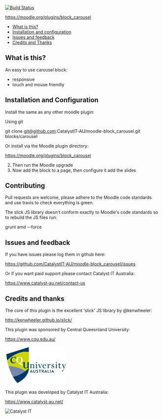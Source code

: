 [![Build Status](https://travis-ci.org/CatalystIT-AU/moodle-block_carousel.svg?branch=master)](https://travis-ci.org/CatalystIT-AU/moodle-block_carousel)

https://moodle.org/plugins/block_carousel

* [What is this?](#what-is-this)
* [Installation and configuration](#installation-and-configuration)
* [Issues and feedback](#issues-and-feedback)
* [Credits and Thanks](#credits-and-thanks)

What is this?
-------------

An easy to use carousel block:

* responsive
* touch and mouse friendly


Installation and Configuration
------------------------------

Install the same as any other moodle plugin:

Using git

 git clone git@github.com:CatalystIT-AU/moodle-block_carousel.git blocks/carousel

Or install via the Moodle plugin directory:

https://moodle.org/plugins/block_carousel

2) Then run the Moodle upgrade
3) Now add the block to a page, then configure it add the slides


Contributing
------------

Pull requests are welcome, please adhere to the Moodle code standards
and use travis to check everything is green.

The slick JS library doesn't conform exactly to Moodle's code standards
so to rebuild the JS files run:

grunt amd --force


Issues and feedback
-------------------

If you have issues please log them in github here:

https://github.com/CatalystIT-AU/moodle-block_carousel/issues

Or if you want paid support please contact Catalyst IT Australia:

https://www.catalyst-au.net/contact-us


Credits and thanks
------------------

The core of this plugin is the excellent 'slick' JS library by @kenwheeler:

http://kenwheeler.github.io/slick/

This plugin was sponsored by Central Queesnland University:

https://www.cqu.edu.au/

![CQU](/pix/cqu.png?raw=true)

This plugin was developed by Catalyst IT Australia:

https://www.catalyst-au.net/

<img alt="Catalyst IT" src="https://cdn.rawgit.com/CatalystIT-AU/moodle-auth_saml2/master/pix/catalyst-logo.svg" width="400">


